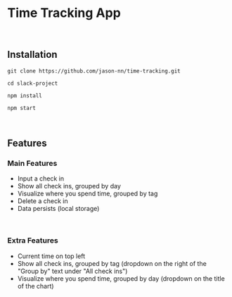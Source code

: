 # Time Tracking App

<br/>

## Installation

```
git clone https://github.com/jason-nn/time-tracking.git
```

```
cd slack-project
```

```
npm install
```

```
npm start
```

<br/>

## Features

### Main Features

-   Input a check in
-   Show all check ins, grouped by day
-   Visualize where you spend time, grouped by tag
-   Delete a check in
-   Data persists (local storage)

<br/>

### Extra Features

-   Current time on top left
-   Show all check ins, grouped by tag (dropdown on the right of the "Group by" text under "All check ins")
-   Visualize where you spend time, grouped by day (dropdown on the title of the chart)
